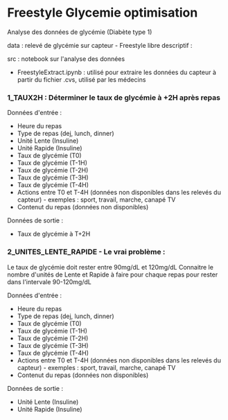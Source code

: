 # Freestyle Glycemie optimisation

Analyse des données de glycémie (Diabète type 1)

data : relevé de glycémie sur capteur - Freestyle libre
descriptif : 

src : notebook sur l'analyse des données
- FreestyleExtract.ipynb : utilisé pour extraire les données du capteur à partir du fichier .cvs, utilisé par les médecins

### 1_TAUX2H : Déterminer le taux de glycémie à +2H après repas

Données d'entrée : 
- Heure du repas
- Type de repas (dej, lunch, dinner)
- Unité Lente (Insuline)
- Unité Rapide (Insuline)
- Taux de glycémie (T0)
- Taux de glycémie (T-1H)
- Taux de glycémie (T-2H)
- Taux de glycémie (T-3H)
- Taux de glycémie (T-4H)
- Actions entre T0 et T-4H (données non disponibles dans les relevés du capteur) - exemples : sport, travail, marche, canapé TV
- Contenut du repas (données non disponibles)

Données de sortie : 
- Taux de glycémie à T+2H

### 2_UNITES_LENTE_RAPIDE  - Le vrai problème : 
Le taux de glycémie doit rester entre 90mg/dL et 120mg/dL
Connaitre le nombre d'unités de Lente et Rapide à faire pour chaque repas pour rester dans l'intervale 90-120mg/dL

Données d'entrée : 
- Heure du repas
- Type de repas (dej, lunch, dinner)
- Taux de glycémie (T0)
- Taux de glycémie (T-1H)
- Taux de glycémie (T-2H)
- Taux de glycémie (T-3H)
- Taux de glycémie (T-4H)
- Actions entre T0 et T-4H (données non disponibles dans les relevés du capteur) - exemples : sport, travail, marche, canapé TV
- Contenut du repas (données non disponibles)

Données de sortie : 
- Unité Lente (Insuline)
- Unité Rapide (Insuline)


